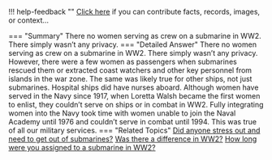 !!! help-feedback ""
    <a href="/feedback/" data-feedback-link>Click here</a>
    if you can contribute facts, records, images, or context…

<a id="summary"></a>
=== "Summary"
    There no women serving as crew on a submarine in WW2. There simply wasn’t any privacy.
=== "Detailed Answer"
    There no women serving as crew on a submarine in WW2. There simply wasn’t any privacy. However, there were a few women as passengers when submarines rescued them or extracted coast watchers and other key personnel from islands in the war zone. The same was likely true for other ships, not just submarines. Hospital ships did have nurses aboard.
    Although women have served in the Navy since 1917, when Loretta Walsh became the first women to enlist, they couldn’t serve on ships or in combat in WW2. Fully integrating women into the Navy took time with women unable to join the Naval Academy until 1976 and couldn’t serve in combat until 1994. This was true of all our military services.
=== "Related Topics"
    [Did anyone stress out and need to get out of submarines?](did-anyone-stress-out-and-need-to-get-out-of-submarines.md#summary)
    [Was there a difference in WW2?](was-there-a-difference-in-ww2.md#summary)
    [How long were you assigned to a submarine in WW2?](how-long-were-you-assigned-to-a-submarine-in-ww2.md#summary)
